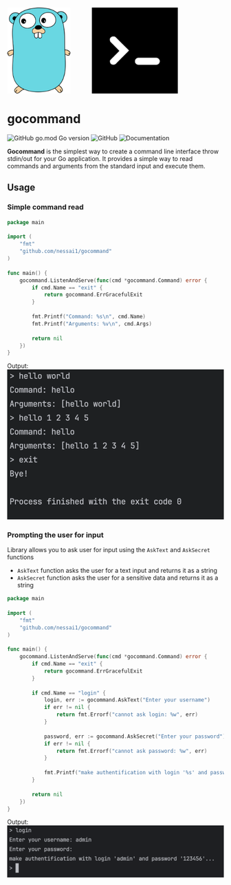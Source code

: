 
<img src="media/gopher.png" alt="image" height="200" style="margin-right: 50px"><img src="media/cmd.png" alt="image" height="200">



# gocommand
![GitHub go.mod Go version](https://img.shields.io/github/go-mod/go-version/nessai1/gocommand)
![GitHub](https://img.shields.io/github/license/nessai1/gocommand)
![Documentation](https://godoc.org/github.com/nessai1/gocommand?status.svg)

**Gocommand** is the simplest way to create a command line interface throw stdin/out for your Go application. It provides a simple way to read commands and arguments from the standard input and execute them.

## Usage 

### Simple command read

```go
package main

import (
	"fmt"
	"github.com/nessai1/gocommand"
)

func main() {
	gocommand.ListenAndServe(func(cmd *gocommand.Command) error {
		if cmd.Name == "exit" {
			return gocommand.ErrGracefulExit
		}

		fmt.Printf("Command: %s\n", cmd.Name)
		fmt.Printf("Arguments: %v\n", cmd.Args)

		return nil
	})
}
```

Output:<br>
![shell_example_1](media/example_1.png)


### Prompting the user for input

Library allows you to ask user for input using the `AskText` and `AskSecret` functions

- `AskText` function asks the user for a text input and returns it as a string
- `AskSecret` function asks the user for a sensitive data and returns it as a string

```go
package main

import (
	"fmt"
	"github.com/nessai1/gocommand"
)

func main() {
	gocommand.ListenAndServe(func(cmd *gocommand.Command) error {
		if cmd.Name == "exit" {
			return gocommand.ErrGracefulExit
		}

		if cmd.Name == "login" {
			login, err := gocommand.AskText("Enter your username")
			if err != nil {
				return fmt.Errorf("cannot ask login: %w", err)
			}

			password, err := gocommand.AskSecret("Enter your password")
			if err != nil {
				return fmt.Errorf("cannot ask password: %w", err)
			}

			fmt.Printf("make authentification with login '%s' and password '%s'...\n", login, password)
		}

		return nil
	})
}
```

Output:<br>
![shell_example_1](media/example_2.png)
